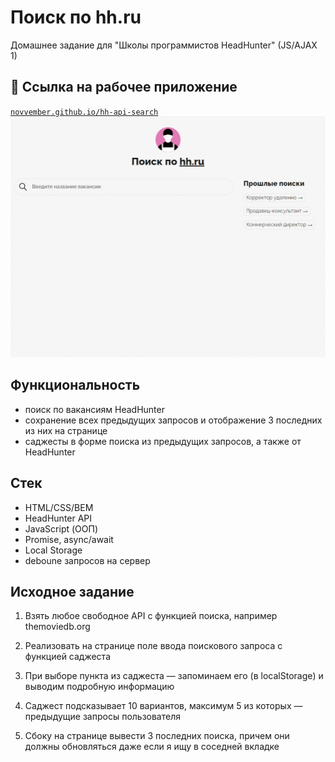 # Поиск по hh.ru

Домашнее задание для "Школы программистов HeadHunter" (JS/AJAX 1)

## 👀 Ссылка на рабочее приложение

[`novvember.github.io/hh-api-search`](https://novvember.github.io/hh-api-search/)
![Demo](demo.gif)

## Функциональность

- поиск по вакансиям HeadHunter
- сохранение всех предыдущих запросов и отображение 3 последних из них на странице
- саджесты в форме поиска из предыдущих запросов, а также от HeadHunter

## Стек

- HTML/CSS/BEM
- HeadHunter API
- JavaScript (ООП)
- Promise, async/await
- Local Storage
- deboune запросов на сервер

## Исходное задание

1. Взять любое свободное API с функцией поиска, например themoviedb.org

2. Реализовать на странице поле ввода поискового запроса с функцией саджеста

3. При выборе пункта из саджеста — запоминаем его (в localStorage) и выводим подробную информацию

4. Саджест подсказывает 10 вариантов, максимум 5 из которых — предыдущие запросы пользователя

5. Сбоку на странице вывести 3 последних поиска, причем они должны обновляться даже если я ищу в соседней вкладке
